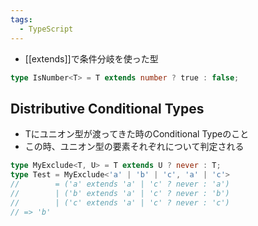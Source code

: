 ```yaml
---
tags:
  - TypeScript
---
```

- [[extends]]で条件分岐を使った型
```ts
type IsNumber<T> = T extends number ? true : false;
```
## Distributive Conditional Types
 - Tにユニオン型が渡ってきた時のConditional Typeのこと
 - この時、ユニオン型の要素それぞれについて判定される
```ts
type MyExclude<T, U> = T extends U ? never : T;
type Test = MyExclude<'a' | 'b' | 'c', 'a' | 'c'>
//        = ('a' extends 'a' | 'c' ? never : 'a')
//        | ('b' extends 'a' | 'c' ? never : 'b')
//        | ('c' extends 'a' | 'c' ? never : 'c')
// => 'b'
```